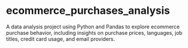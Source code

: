 # ecommerce_purchases_analysis
A data analysis project using Python and Pandas to explore ecommerce purchase behavior, including insights on purchase prices, languages, job titles, credit card usage, and email providers.
